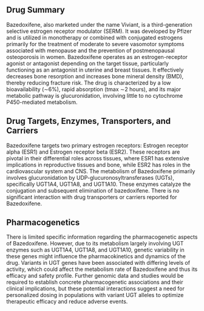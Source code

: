 ## Drug Summary
Bazedoxifene, also marketed under the name Viviant, is a third-generation selective estrogen receptor modulator (SERM). It was developed by Pfizer and is utilized in monotherapy or combined with conjugated estrogens primarily for the treatment of moderate to severe vasomotor symptoms associated with menopause and the prevention of postmenopausal osteoporosis in women. Bazedoxifene operates as an estrogen-receptor agonist or antagonist depending on the target tissue, particularly functioning as an antagonist in uterine and breast tissues. It effectively decreases bone resorption and increases bone mineral density (BMD), thereby reducing fracture risk. The drug is characterized by a low bioavailability (∼6%), rapid absorption (tmax ∼2 hours), and its major metabolic pathway is glucuronidation, involving little to no cytochrome P450-mediated metabolism.

## Drug Targets, Enzymes, Transporters, and Carriers
Bazedoxifene targets two primary estrogen receptors: Estrogen receptor alpha (ESR1) and Estrogen receptor beta (ESR2). These receptors are pivotal in their differential roles across tissues, where ESR1 has extensive implications in reproductive tissues and bone, while ESR2 has roles in the cardiovascular system and CNS. The metabolism of Bazedoxifene primarily involves glucuronidation by UDP-glucuronosyltransferases (UGTs), specifically UGT1A4, UGT1A8, and UGT1A10. These enzymes catalyze the conjugation and subsequent elimination of bazedoxifene. There is no significant interaction with drug transporters or carriers reported for Bazedoxifene.

## Pharmacogenetics
There is limited specific information regarding the pharmacogenetic aspects of Bazedoxifene. However, due to its metabolism largely involving UGT enzymes such as UGT1A4, UGT1A8, and UGT1A10, genetic variability in these genes might influence the pharmacokinetics and dynamics of the drug. Variants in UGT genes have been associated with differing levels of activity, which could affect the metabolism rate of Bazedoxifene and thus its efficacy and safety profile. Further genomic data and studies would be required to establish concrete pharmacogenetic associations and their clinical implications, but these potential interactions suggest a need for personalized dosing in populations with variant UGT alleles to optimize therapeutic efficacy and reduce adverse events.